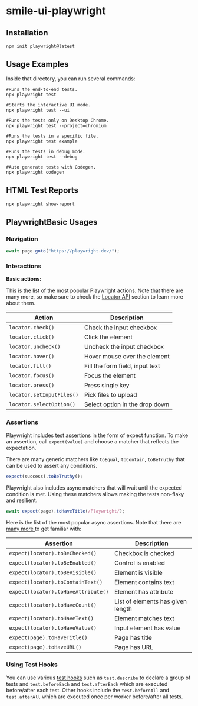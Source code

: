 # smile-ui-playwright

## Installation

```shell
npm init playwright@latest
```

## Usage Examples

Inside that directory, you can run several commands:

```shell
#Runs the end-to-end tests.
npx playwright test

#Starts the interactive UI mode.
npx playwright test --ui

#Runs the tests only on Desktop Chrome.
npx playwright test --project=chromium

#Runs the tests in a specific file.
npx playwright test example

#Runs the tests in debug mode.
npx playwright test --debug

#Auto generate tests with Codegen.
npx playwright codegen
```

## HTML Test Reports

```shell
npx playwright show-report
```

## PlaywrightBasic Usages

### Navigation

```javascript
await page.goto("https://playwright.dev/");
```

### Interactions

**Basic actions:**

This is the list of the most popular Playwright actions. Note that there are many
more, so make sure to check the [Locator API](https://playwright.dev/docs/api/class-locator)
section to learn more about them.

| Action                    | Description                     |
| ------------------------- | ------------------------------- |
| `locator.check()`         | Check the input checkbox        |
| `locator.click()`         | Click the element               |
| `locator.uncheck()`       | Uncheck the input checkbox      |
| `locator.hover()`         | Hover mouse over the element    |
| `locator.fill()`          | Fill the form field, input text |
| `locator.focus()`         | Focus the element               |
| `locator.press()`         | Press single key                |
| `locator.setInputFiles()` | Pick files to upload            |
| `locator.selectOption()`  | Select option in the drop down  |

### Assertions

Playwright includes [test assertions](https://playwright.dev/docs/test-assertions)
in the form of expect function. To make an assertion, call `expect(value)` and
choose a matcher that reflects the expectation.

There are many generic matchers like `toEqual`, `toContain`, `toBeTruthy` that
can be used to assert any conditions.

```javascript
expect(success).toBeTruthy();
```

Playwright also includes async matchers that will wait until the expected condition
is met. Using these matchers allows making the tests non-flaky and resilient.

```javascript
await expect(page).toHaveTitle(/Playwright/);
```

Here is the list of the most popular async assertions. Note that there are [many more ](https://playwright.dev/docs/test-assertions) to get familiar with:

| Assertion                           | Description                       |
| ----------------------------------- | --------------------------------- |
| `expect(locator).toBeChecked()`     | Checkbox is checked               |
| `expect(locator).toBeEnabled()`     | Control is enabled                |
| `expect(locator).toBeVisible()`     | Element is visible                |
| `expect(locator).toContainText()`   | Element contains text             |
| `expect(locator).toHaveAttribute()` | Element has attribute             |
| `expect(locator).toHaveCount()`     | List of elements has given length |
| `expect(locator).toHaveText()`      | Element matches text              |
| `expect(locator).toHaveValue()`     | Input element has value           |
| `expect(page).toHaveTitle()`        | Page has title                    |
| `expect(page).toHaveURL()`          | Page has URL                      |

### Using Test Hooks

You can use various [test hooks](https://playwright.dev/docs/api/class-test) such as `test.describe` to declare a group of tests and `test.beforeEach` and `test.afterEach` which are executed before/after each test. Other hooks include the `test.beforeAll` and `test.afterAll` which are executed once per worker before/after all tests.
